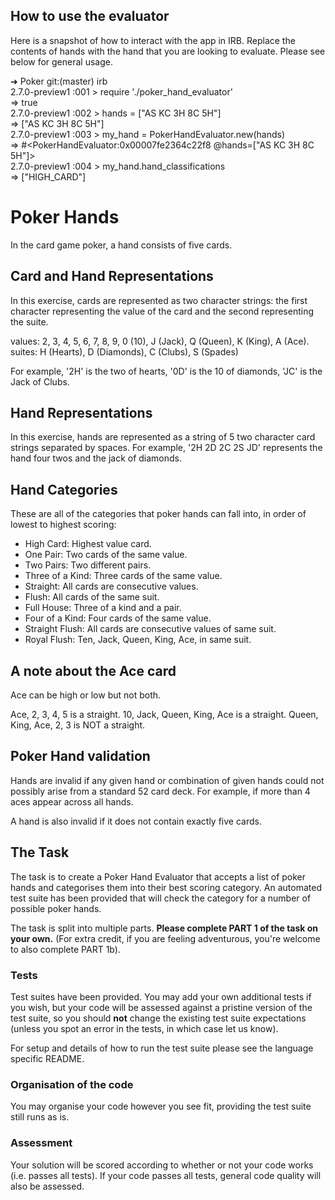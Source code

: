## How to use the evaluator
Here is a snapshot of how to interact with the app in IRB. Replace the contents of hands with the hand that you are looking to evaluate. Please see below for general usage.

➜  Poker git:(master) irb <br/>
2.7.0-preview1 :001 > require './poker_hand_evaluator' <br/>
 => true <br/>
2.7.0-preview1 :002 > hands = ["AS KC 3H 8C 5H"] <br/>
 => ["AS KC 3H 8C 5H"] <br/>
2.7.0-preview1 :003 > my_hand = PokerHandEvaluator.new(hands) <br/>
 => #<PokerHandEvaluator:0x00007fe2364c22f8 @hands=["AS KC 3H 8C 5H"]> <br/>
2.7.0-preview1 :004 > my_hand.hand_classifications <br/>
 => ["HIGH_CARD"] <br/>

# Poker Hands

In the card game poker, a hand consists of five cards.


## Card and Hand Representations

In this exercise, cards are represented as two character strings: the first character representing the value of the card and the second representing the suite.

values: 2, 3, 4, 5, 6, 7, 8, 9, 0 (10), J (Jack), Q (Queen), K (King), A (Ace).
suites: H (Hearts), D (Diamonds), C (Clubs), S (Spades)

For example, '2H' is the two of hearts, '0D' is the 10 of diamonds, 'JC' is the Jack of Clubs.


## Hand Representations

In this exercise, hands are represented as a string of 5 two character card strings separated by spaces.
For example, '2H 2D 2C 2S JD' represents the hand four twos and the jack of diamonds.


## Hand Categories

These are all of the categories that poker hands can fall into, in order of lowest to highest scoring:

* High Card: Highest value card.
* One Pair: Two cards of the same value.
* Two Pairs: Two different pairs.
* Three of a Kind: Three cards of the same value.
* Straight: All cards are consecutive values.
* Flush: All cards of the same suit.
* Full House: Three of a kind and a pair.
* Four of a Kind: Four cards of the same value.
* Straight Flush: All cards are consecutive values of same suit.
* Royal Flush: Ten, Jack, Queen, King, Ace, in same suit.

## A note about the Ace card

Ace can be high or low but not both.

Ace, 2, 3, 4, 5 is a straight.
10, Jack, Queen, King, Ace is a straight.
Queen, King, Ace, 2, 3 is NOT a straight.

## Poker Hand validation

Hands are invalid if any given hand or combination of given hands could not possibly arise from a standard 52 card deck. For example, if more than 4 aces appear across all hands.

A hand is also invalid if it does not contain exactly five cards.


## The Task

The task is to create a Poker Hand Evaluator that accepts a list of poker hands and categorises them into their best scoring category. An automated test suite has been provided that will check the category for a number of possible poker hands.

The task is split into multiple parts. **Please complete PART 1 of the task on your own.** (For extra credit, if you are feeling adventurous, you're welcome to also complete PART 1b).


### Tests

Test suites have been provided. You may add your own additional tests if you wish, but your code will be assessed against a pristine version of the test suite, so you should **not** change the existing test suite expectations (unless you spot an error in the tests, in which case let us know).

For setup and details of how to run the test suite please see the language specific README.

### Organisation of the code

You may organise your code however you see fit, providing the test suite still runs as is.

### Assessment

Your solution will be scored according to whether or not your code works (i.e. passes all tests). If your code passes all tests, general code quality will also be assessed.

